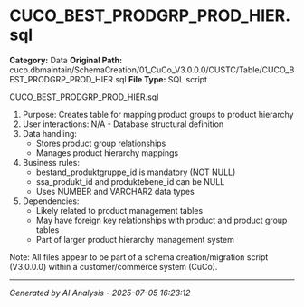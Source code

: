 # CUCO_BEST_PRODGRP_PROD_HIER.sql

**Category:** Data
**Original Path:** cuco.dbmaintain/SchemaCreation/01_CuCo_V3.0.0.0/CUSTC/Table/CUCO_BEST_PRODGRP_PROD_HIER.sql
**File Type:** SQL script

CUCO_BEST_PRODGRP_PROD_HIER.sql
1. Purpose: Creates table for mapping product groups to product hierarchy
2. User interactions: N/A - Database structural definition
3. Data handling:
   - Stores product group relationships
   - Manages product hierarchy mappings
4. Business rules:
   - bestand_produktgruppe_id is mandatory (NOT NULL)
   - ssa_produkt_id and produktebene_id can be NULL
   - Uses NUMBER and VARCHAR2 data types
5. Dependencies:
   - Likely related to product management tables
   - May have foreign key relationships with product and product group tables
   - Part of larger product hierarchy management system

Note: All files appear to be part of a schema creation/migration script (V3.0.0.0) within a customer/commerce system (CuCo).

---
*Generated by AI Analysis - 2025-07-05 16:23:12*
